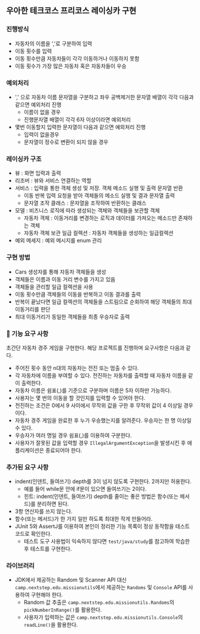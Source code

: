 ## 우아한 테크코스 프리코스 레이싱카 구현

### 진행방식
- 자동차의 이름을 ','로 구분하여 입력
- 이동 횟수를 입력
- 이동 횟수만큼 자동차들이 각각 이동하거나 이동하지 못함
- 이동 횟수가 가장 많은 자동차 혹은 자동차들이 우승

### 예외처리
- ',' 으로 자동차 이름 문자열을 구분하고 좌우 공백제거한 문자열 배열이 각각 다음과 같으면 예외처리 진행
  - 이름이 없을 경우
  - 진행문자열 배열이 각각 6자 이상이라면 예외처리
- 몇번 이동할지 입력한 문자열이 다음과 같으면 예외처리 진행
  - 입력이 없을경우
  - 문자열이 정수로 변환이 되지 않을 경우

### 레이싱카 구조
- 뷰 : 화면 입력과 출력
- 리조버 : 뷰와 서비스 연결하는 역할
- 서비스 : 입력을 통한 객체 생성 및 저장. 객체 메소드 실행 및 출력 문자열 반환
  - 이동 반복 입력 요청을 받아 객체들의 메소드 실행 및 결과 문자열 출력
  - 문자열 조작 클래스 : 문자열을 조작하여 반환하는 클래스
- 모델 : 비즈니스 로직에 따라 생성되는 객체와 객체들을 보관할 객체
  - 자동차 객체 : 이동거리를 변경하는 로직과 데이터를 가져오는 메소드만 존재하는 객체
  - 자동차 객체 보관 일급 컬렉션 : 자동차 객체들을 생성하는 일급컬렉션
- 예외 메세지 : 예외 메시지를 enum 관리

### 구현 방법
- Cars 생성자를 통해 자동차 객체들을 생성
- 객체들은 이름과 이동 거리 변수를 가지고 있음
- 객체들을 관리할 일급 컬렉션을 사용
- 이동 횟수만큼 객체들의 이동을 반복하고 이동 결과를 출력
- 반복이 끝났다면 일급 컬렉션의 객체들을 스트림으로 순회하여 해당 객체들의 최대 이동거리를 판단
- 최대 이동거리가 동일한 객체들을 최종 우승자로 출력

### 🚀 기능 요구 사항
초간단 자동차 경주 게임을 구현한다. 해당 프로젝트를 진행하며 요구사항은 다음과 같다.

- 주어진 횟수 동안 n대의 자동차는 전진 또는 멈출 수 있다.
- 각 자동차에 이름을 부여할 수 있다. 전진하는 자동차를 출력할 때 자동차 이름을 같이 출력한다.
- 자동차 이름은 쉼표(,)를 기준으로 구분하며 이름은 5자 이하만 가능하다.
- 사용자는 몇 번의 이동을 할 것인지를 입력할 수 있어야 한다.
- 전진하는 조건은 0에서 9 사이에서 무작위 값을 구한 후 무작위 값이 4 이상일 경우이다.
- 자동차 경주 게임을 완료한 후 누가 우승했는지를 알려준다. 우승자는 한 명 이상일 수 있다.
- 우승자가 여러 명일 경우 쉼표(,)를 이용하여 구분한다.
- 사용자가 잘못된 값을 입력할 경우 `IllegalArgumentException`을 발생시킨 후 애플리케이션은 종료되어야 한다.

### 추가된 요구 사항
- indent(인덴트, 들여쓰기) depth를 3이 넘지 않도록 구현한다. 2까지만 허용한다.
    - 예를 들어 while문 안에 if문이 있으면 들여쓰기는 2이다.
    - 힌트: indent(인덴트, 들여쓰기) depth를 줄이는 좋은 방법은 함수(또는 메서드)를 분리하면 된다.
- 3항 연산자를 쓰지 않는다.
- 함수(또는 메서드)가 한 가지 일만 하도록 최대한 작게 만들어라.
- JUnit 5와 AssertJ를 이용하여 본인이 정리한 기능 목록이 정상 동작함을 테스트 코드로 확인한다.
    - 테스트 도구 사용법이 익숙하지 않다면 `test/java/study`를 참고하여 학습한 후 테스트를 구현한다.

### 라이브러리

- JDK에서 제공하는 Random 및 Scanner API 대신 `camp.nextstep.edu.missionutils`에서 제공하는 `Randoms` 및 `Console` API를 사용하여 구현해야 한다.
    - Random 값 추출은 `camp.nextstep.edu.missionutils.Randoms`의 `pickNumberInRange()`를 활용한다.
    - 사용자가 입력하는 값은 `camp.nextstep.edu.missionutils.Console`의 `readLine()`을 활용한다.
